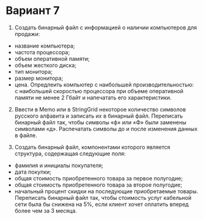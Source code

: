# Вариант 7

1. Создать бинарный файл с информацией о наличии компьютеров для
продажи:
- название компьютера;
- частота процессора;
- объем оперативной памяти;
- объем жесткого диска;
- тип монитора;
- размер монитора;
- цена.
Опредлеить компьютер с наибольшей производительностью: с наибольшей скоростью процессора при объеме
оперативной памяти не менее 2 Гбайт и напечатать его характеристики.

2. Ввести в Memo или в StringGrid некоторое количество символов русского алфавита и записать их в бинарный файл. Переписать бинарный файл
так, чтобы символы «ф» или «Ф» были заменены символами «д». Распечатать символы до и после изменения данных в файле.

3. Создать бинарный файл, компонентами которого является структура,
содержащая следующие поля:
- фамилия и инициалы покупателя;
- дата покупки;
- общая стоимость приобретенного товара за первое полугодие;
- общая стоимость приобретенного товара за второе полугодие;
- начальный процент скидки на последующие приобретаемые товары.
Переписать бинарный файл так, чтобы стоимость услуг кабельной сети была бы снижена на 5%, если клиент хочет оплатить вперед более чем за
3 месяца.
